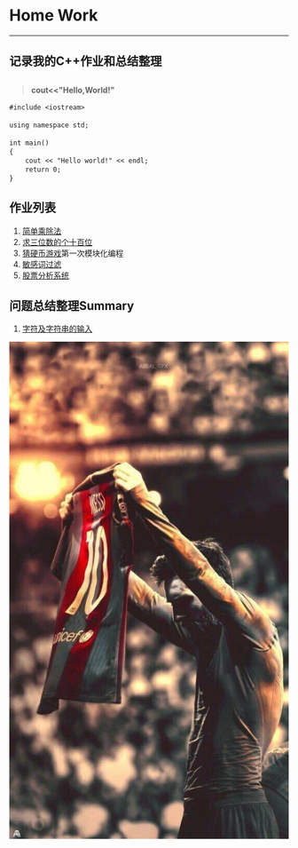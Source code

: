 # **Home Work**
***
## **记录我的C++作业和总结整理**
##  
>**cout<<"Hello,World!"**
```
#include <iostream>

using namespace std;

int main()
{
    cout << "Hello world!" << endl;
    return 0;
}
```
## **作业列表**
1. [简单乘除法](https://github.com/littleFlyDog/home-work/blob/main/homeworkfile/homework1.cpp)
2. [求三位数的个十百位](https://github.com/littleFlyDog/home-work/blob/main/homeworkfile/homework2.cpp)
3. [猜硬币游戏](https://github.com/littleFlyDog/home-work/tree/main/homeworkfile/playthecoin)第一次模块化编程
4. [敏感词过滤](./homeworkfile/敏感词过滤)
5. [股票分析系统](./homeworkfile/stockSystems.cpp)

## **问题总结整理Summary**
1. [字符及字符串的输入](./summary/charSummary.cpp)


![](https://github.com/littleFlyDog/home-work/blob/main/pictures/Barcelona.jpg)
